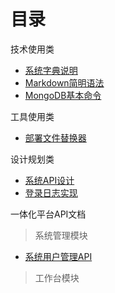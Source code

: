 # 目录

技术使用类

* [系统字典说明](Dict.md)
* [Markdown简明语法](markdown.md)
* [MongoDB基本命令](node/mongo.md)


工具使用类

* [部署文件替换器](hkt.md)


设计规划类

* [系统API设计](project/imms-api.md)
* [登录日志实现](node/socket.md)

一体化平台API文档
> 系统管理模块

* [系统用户管理API](ythpt/system/sysUser.md)

> 工作台模块

